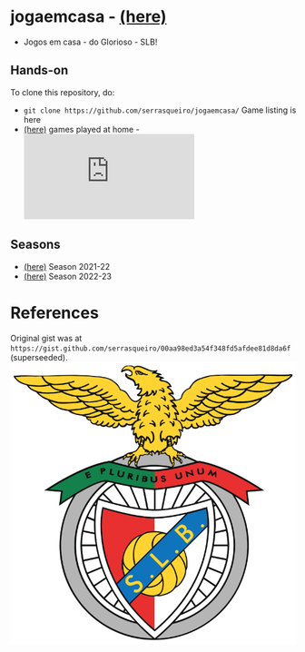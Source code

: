 # jogaemcasa - [(here)](https://github.com/serrasqueiro/jogaemcasa)
- Jogos em casa - do Glorioso - SLB!

## Hands-on
To clone this repository, do:
- `git clone https://github.com/serrasqueiro/jogaemcasa/`
Game listing is here
- [(here)](https://github.com/serrasqueiro/jogaemcasa/blob/master/slb_dates.json) games played at home - ![Jogos em casa](https://github.com/serrasqueiro/jogaemcasa/blob/master/slb_dates.json)

## Seasons
- [(here)](https://github.com/serrasqueiro/jogaemcasa/tree/epoca/2021-22) Season 2021-22
- [(here)](https://github.com/serrasqueiro/jogaemcasa/tree/master) Season 2022-23

# References
Original gist was at `https://gist.github.com/serrasqueiro/00aa98ed3a54f348fd5afdee81d8da6f` (superseeded).
![SLB logo](https://raw.githubusercontent.com/serrasqueiro/jogaemcasa/master/slb-logo.svg)
